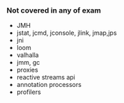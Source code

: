 ### Not covered in any of exam
- JMH 
- jstat, jcmd, jconsole, jlink, jmap,jps
- jni 
- loom
- valhalla 
- jmm, gc
- proxies
- reactive streams api
- annotation processors
- profilers